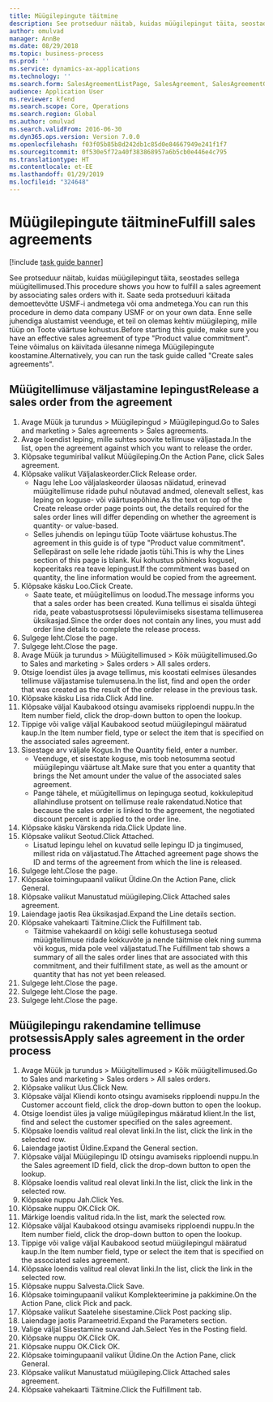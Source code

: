 ```yaml
---
title: Müügilepingute täitmine
description: See protseduur näitab, kuidas müügilepingut täita, seostades sellega müügitellimused.
author: omulvad
manager: AnnBe
ms.date: 08/29/2018
ms.topic: business-process
ms.prod: ''
ms.service: dynamics-ax-applications
ms.technology: ''
ms.search.form: SalesAgreementListPage, SalesAgreement, SalesAgreementGenerateReleaseOrder, SalesTableListPage, SalesTable, AgreementLine, SalesCreateOrder,  SalesEditLines
audience: Application User
ms.reviewer: kfend
ms.search.scope: Core, Operations
ms.search.region: Global
ms.author: omulvad
ms.search.validFrom: 2016-06-30
ms.dyn365.ops.version: Version 7.0.0
ms.openlocfilehash: f03f05b85b8d242db1c85d0e84667949e241f1f7
ms.sourcegitcommit: 0f530e5f72a40f383868957a6b5cb0e446e4c795
ms.translationtype: HT
ms.contentlocale: et-EE
ms.lasthandoff: 01/29/2019
ms.locfileid: "324648"
---
```

# <a name="fulfill-sales-agreements"></a><span data-ttu-id="fccc7-103">Müügilepingute täitmine</span><span class="sxs-lookup"><span data-stu-id="fccc7-103">Fulfill sales agreements</span></span>

[!include [task guide banner](../../includes/task-guide-banner.md)]

<span data-ttu-id="fccc7-104">See protseduur näitab, kuidas müügilepingut täita, seostades sellega müügitellimused.</span><span class="sxs-lookup"><span data-stu-id="fccc7-104">This procedure shows you how to fulfill a sales agreement by associating sales orders with it.</span></span> <span data-ttu-id="fccc7-105">Saate seda protseduuri käitada demoettevõtte USMF-i andmetega või oma andmetega.</span><span class="sxs-lookup"><span data-stu-id="fccc7-105">You can run this procedure in demo data company USMF or on your own data.</span></span> <span data-ttu-id="fccc7-106">Enne selle juhendiga alustamist veenduge, et teil on olemas kehtiv müügileping, mille tüüp on Toote väärtuse kohustus.</span><span class="sxs-lookup"><span data-stu-id="fccc7-106">Before starting this guide, make sure you have an effective sales agreement of type "Product value commitment".</span></span> <span data-ttu-id="fccc7-107">Teine võimalus on käivitada ülesanne nimega Müügilepingute koostamine.</span><span class="sxs-lookup"><span data-stu-id="fccc7-107">Alternatively, you can run the task guide called "Create sales agreements".</span></span>  




## <a name="release-a-sales-order-from-the-agreement"></a><span data-ttu-id="fccc7-108">Müügitellimuse väljastamine lepingust</span><span class="sxs-lookup"><span data-stu-id="fccc7-108">Release a sales order from the agreement</span></span>
1. <span data-ttu-id="fccc7-109">Avage Müük ja turundus > Müügilepingud > Müügilepingud.</span><span class="sxs-lookup"><span data-stu-id="fccc7-109">Go to Sales and marketing > Sales agreements > Sales agreements.</span></span>
2. <span data-ttu-id="fccc7-110">Avage loendist leping, mille suhtes soovite tellimuse väljastada.</span><span class="sxs-lookup"><span data-stu-id="fccc7-110">In the list, open the agreement against which you want to release the order.</span></span>
3. <span data-ttu-id="fccc7-111">Klõpsake tegumiribal valikut Müügileping.</span><span class="sxs-lookup"><span data-stu-id="fccc7-111">On the Action Pane, click Sales agreement.</span></span>
4. <span data-ttu-id="fccc7-112">Klõpsake valikut Väljalaskeorder.</span><span class="sxs-lookup"><span data-stu-id="fccc7-112">Click Release order.</span></span>
    * <span data-ttu-id="fccc7-113">Nagu lehe Loo väljalaskeorder ülaosas näidatud, erinevad müügitellimuse ridade puhul nõutavad andmed, olenevalt sellest, kas leping on koguse- või väärtusepõhine.</span><span class="sxs-lookup"><span data-stu-id="fccc7-113">As the text on top of the  Create release order page points out, the details required for the sales order lines will differ depending on whether the agreement is quantity- or value-based.</span></span>  
    * <span data-ttu-id="fccc7-114">Selles juhendis on lepingu tüüp Toote väärtuse kohustus.</span><span class="sxs-lookup"><span data-stu-id="fccc7-114">The agreement in this guide is of type "Product value commitment".</span></span> <span data-ttu-id="fccc7-115">Sellepärast on selle lehe ridade jaotis tühi.</span><span class="sxs-lookup"><span data-stu-id="fccc7-115">This is why the Lines section of this page is blank.</span></span> <span data-ttu-id="fccc7-116">Kui kohustus põhineks kogusel, kopeeritaks rea teave lepingust.</span><span class="sxs-lookup"><span data-stu-id="fccc7-116">If the commitment was based on quantity, the line information would be copied from the agreement.</span></span>  
5. <span data-ttu-id="fccc7-117">Klõpsake käsku Loo.</span><span class="sxs-lookup"><span data-stu-id="fccc7-117">Click Create.</span></span>
    * <span data-ttu-id="fccc7-118">Saate teate, et müügitellimus on loodud.</span><span class="sxs-lookup"><span data-stu-id="fccc7-118">The message informs you that a sales order has been created.</span></span> <span data-ttu-id="fccc7-119">Kuna tellimus ei sisalda ühtegi rida, peate vabastusprotsessi lõpuleviimiseks sisestama tellimuserea üksikasjad.</span><span class="sxs-lookup"><span data-stu-id="fccc7-119">Since the order does not contain any lines, you must add order line details to complete the release process.</span></span>   
6. <span data-ttu-id="fccc7-120">Sulgege leht.</span><span class="sxs-lookup"><span data-stu-id="fccc7-120">Close the page.</span></span>
7. <span data-ttu-id="fccc7-121">Sulgege leht.</span><span class="sxs-lookup"><span data-stu-id="fccc7-121">Close the page.</span></span>
8. <span data-ttu-id="fccc7-122">Avage Müük ja turundus > Müügitellimused > Kõik müügitellimused.</span><span class="sxs-lookup"><span data-stu-id="fccc7-122">Go to Sales and marketing > Sales orders > All sales orders.</span></span>
9. <span data-ttu-id="fccc7-123">Otsige loendist üles ja avage tellimus, mis koostati eelmises ülesandes tellimuse väljastamise tulemusena.</span><span class="sxs-lookup"><span data-stu-id="fccc7-123">In the list, find and open the order that was created as the result of the order release in the previous task.</span></span>
10. <span data-ttu-id="fccc7-124">Klõpsake käsku Lisa rida.</span><span class="sxs-lookup"><span data-stu-id="fccc7-124">Click Add line.</span></span>
11. <span data-ttu-id="fccc7-125">Klõpsake väljal Kaubakood otsingu avamiseks ripploendi nuppu.</span><span class="sxs-lookup"><span data-stu-id="fccc7-125">In the Item number field, click the drop-down button to open the lookup.</span></span>
12. <span data-ttu-id="fccc7-126">Tippige või valige väljal Kaubakood seotud müügilepingul määratud kaup.</span><span class="sxs-lookup"><span data-stu-id="fccc7-126">In the Item number field, type or select the item that is specified on the associated sales agreement.</span></span>
13. <span data-ttu-id="fccc7-127">Sisestage arv väljale Kogus.</span><span class="sxs-lookup"><span data-stu-id="fccc7-127">In the Quantity field, enter a number.</span></span>
    * <span data-ttu-id="fccc7-128">Veenduge, et sisestate koguse, mis toob netosumma seotud müügilepingu väärtuse alt.</span><span class="sxs-lookup"><span data-stu-id="fccc7-128">Make sure that you enter a quantity that brings the Net amount under the value of the associated sales agreement.</span></span>  
    * <span data-ttu-id="fccc7-129">Pange tähele, et müügitellimus on lepinguga seotud, kokkulepitud allahindluse protsent on tellimuse reale rakendatud.</span><span class="sxs-lookup"><span data-stu-id="fccc7-129">Notice that because the sales order is linked to the agreement, the negotiated discount percent is applied to the order line.</span></span>  
14. <span data-ttu-id="fccc7-130">Klõpsake käsku Värskenda rida.</span><span class="sxs-lookup"><span data-stu-id="fccc7-130">Click Update line.</span></span>
15. <span data-ttu-id="fccc7-131">Klõpsake valikut Seotud.</span><span class="sxs-lookup"><span data-stu-id="fccc7-131">Click Attached.</span></span>
    * <span data-ttu-id="fccc7-132">Lisatud lepingu lehel on kuvatud selle lepingu ID ja tingimused, millest rida on väljastatud.</span><span class="sxs-lookup"><span data-stu-id="fccc7-132">The Attached agreement page shows the ID and terms of the agreement from which the line is released.</span></span>  
16. <span data-ttu-id="fccc7-133">Sulgege leht.</span><span class="sxs-lookup"><span data-stu-id="fccc7-133">Close the page.</span></span>
17. <span data-ttu-id="fccc7-134">Klõpsake toimingupaanil valikut Üldine.</span><span class="sxs-lookup"><span data-stu-id="fccc7-134">On the Action Pane, click General.</span></span>
18. <span data-ttu-id="fccc7-135">Klõpsake valikut Manustatud müügileping.</span><span class="sxs-lookup"><span data-stu-id="fccc7-135">Click Attached sales agreement.</span></span>
19. <span data-ttu-id="fccc7-136">Laiendage jaotis Rea üksikasjad.</span><span class="sxs-lookup"><span data-stu-id="fccc7-136">Expand the Line details section.</span></span>
20. <span data-ttu-id="fccc7-137">Klõpsake vahekaarti Täitmine.</span><span class="sxs-lookup"><span data-stu-id="fccc7-137">Click the Fulfillment tab.</span></span>
    * <span data-ttu-id="fccc7-138">Täitmise vahekaardil on kõigi selle kohustusega seotud müügitellimuse ridade kokkuvõte ja nende täitmise olek ning summa või kogus, mida pole veel väljastatud.</span><span class="sxs-lookup"><span data-stu-id="fccc7-138">The Fulfillment tab shows a summary of all the sales order lines that are associated with this commitment, and their fulfillment state, as well as the amount or quantity that has not yet been released.</span></span>   
21. <span data-ttu-id="fccc7-139">Sulgege leht.</span><span class="sxs-lookup"><span data-stu-id="fccc7-139">Close the page.</span></span>
22. <span data-ttu-id="fccc7-140">Sulgege leht.</span><span class="sxs-lookup"><span data-stu-id="fccc7-140">Close the page.</span></span>
23. <span data-ttu-id="fccc7-141">Sulgege leht.</span><span class="sxs-lookup"><span data-stu-id="fccc7-141">Close the page.</span></span>

## <a name="apply-sales-agreement-in-the-order-process"></a><span data-ttu-id="fccc7-142">Müügilepingu rakendamine tellimuse protsessis</span><span class="sxs-lookup"><span data-stu-id="fccc7-142">Apply sales agreement in the order process</span></span>
1. <span data-ttu-id="fccc7-143">Avage Müük ja turundus > Müügitellimused > Kõik müügitellimused.</span><span class="sxs-lookup"><span data-stu-id="fccc7-143">Go to Sales and marketing > Sales orders > All sales orders.</span></span>
2. <span data-ttu-id="fccc7-144">Klõpsake valikut Uus.</span><span class="sxs-lookup"><span data-stu-id="fccc7-144">Click New.</span></span>
3. <span data-ttu-id="fccc7-145">Klõpsake väljal Kliendi konto otsingu avamiseks ripploendi nuppu.</span><span class="sxs-lookup"><span data-stu-id="fccc7-145">In the Customer account field, click the drop-down button to open the lookup.</span></span>
4. <span data-ttu-id="fccc7-146">Otsige loendist üles ja valige müügilepingus määratud klient.</span><span class="sxs-lookup"><span data-stu-id="fccc7-146">In the list, find and select the customer specified on the sales agreement.</span></span>
5. <span data-ttu-id="fccc7-147">Klõpsake loendis valitud real olevat linki.</span><span class="sxs-lookup"><span data-stu-id="fccc7-147">In the list, click the link in the selected row.</span></span>
6. <span data-ttu-id="fccc7-148">Laiendage jaotist Üldine.</span><span class="sxs-lookup"><span data-stu-id="fccc7-148">Expand the General section.</span></span>
7. <span data-ttu-id="fccc7-149">Klõpsake väljal Müügilepingu ID otsingu avamiseks ripploendi nuppu.</span><span class="sxs-lookup"><span data-stu-id="fccc7-149">In the Sales agreement ID field, click the drop-down button to open the lookup.</span></span>
8. <span data-ttu-id="fccc7-150">Klõpsake loendis valitud real olevat linki.</span><span class="sxs-lookup"><span data-stu-id="fccc7-150">In the list, click the link in the selected row.</span></span>
9. <span data-ttu-id="fccc7-151">Klõpsake nuppu Jah.</span><span class="sxs-lookup"><span data-stu-id="fccc7-151">Click Yes.</span></span>
10. <span data-ttu-id="fccc7-152">Klõpsake nuppu OK.</span><span class="sxs-lookup"><span data-stu-id="fccc7-152">Click OK.</span></span>
11. <span data-ttu-id="fccc7-153">Märkige loendis valitud rida.</span><span class="sxs-lookup"><span data-stu-id="fccc7-153">In the list, mark the selected row.</span></span>
12. <span data-ttu-id="fccc7-154">Klõpsake väljal Kaubakood otsingu avamiseks ripploendi nuppu.</span><span class="sxs-lookup"><span data-stu-id="fccc7-154">In the Item number field, click the drop-down button to open the lookup.</span></span>
13. <span data-ttu-id="fccc7-155">Tippige või valige väljal Kaubakood seotud müügilepingul määratud kaup.</span><span class="sxs-lookup"><span data-stu-id="fccc7-155">In the Item number field, type or select the item that is specified on the associated sales agreement.</span></span>
14. <span data-ttu-id="fccc7-156">Klõpsake loendis valitud real olevat linki.</span><span class="sxs-lookup"><span data-stu-id="fccc7-156">In the list, click the link in the selected row.</span></span>
15. <span data-ttu-id="fccc7-157">Klõpsake nuppu Salvesta.</span><span class="sxs-lookup"><span data-stu-id="fccc7-157">Click Save.</span></span>
16. <span data-ttu-id="fccc7-158">Klõpsake toimingupaanil valikut Komplekteerimine ja pakkimine.</span><span class="sxs-lookup"><span data-stu-id="fccc7-158">On the Action Pane, click Pick and pack.</span></span>
17. <span data-ttu-id="fccc7-159">Klõpsake valikut Saatelehe sisestamine.</span><span class="sxs-lookup"><span data-stu-id="fccc7-159">Click Post packing slip.</span></span>
18. <span data-ttu-id="fccc7-160">Laiendage jaotis Parameetrid.</span><span class="sxs-lookup"><span data-stu-id="fccc7-160">Expand the Parameters section.</span></span>
19. <span data-ttu-id="fccc7-161">Valige väljal Sisestamine suvand Jah.</span><span class="sxs-lookup"><span data-stu-id="fccc7-161">Select Yes in the Posting field.</span></span>
20. <span data-ttu-id="fccc7-162">Klõpsake nuppu OK.</span><span class="sxs-lookup"><span data-stu-id="fccc7-162">Click OK.</span></span>
21. <span data-ttu-id="fccc7-163">Klõpsake nuppu OK.</span><span class="sxs-lookup"><span data-stu-id="fccc7-163">Click OK.</span></span>
22. <span data-ttu-id="fccc7-164">Klõpsake toimingupaanil valikut Üldine.</span><span class="sxs-lookup"><span data-stu-id="fccc7-164">On the Action Pane, click General.</span></span>
23. <span data-ttu-id="fccc7-165">Klõpsake valikut Manustatud müügileping.</span><span class="sxs-lookup"><span data-stu-id="fccc7-165">Click Attached sales agreement.</span></span>
24. <span data-ttu-id="fccc7-166">Klõpsake vahekaarti Täitmine.</span><span class="sxs-lookup"><span data-stu-id="fccc7-166">Click the Fulfillment tab.</span></span>

